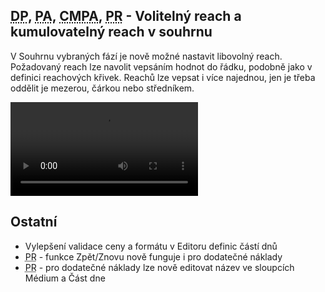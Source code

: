 ﻿---
categories: [fenix]
layout: fenix
---
## <abbr title="Detailní plán">DP</abbr>, <abbr title="Postanalýza">PA</abbr>, <abbr title="Crossmediální postanalýza">CMPA</abbr>, <abbr title="Plán rádií">PR</abbr> - Volitelný reach a kumulovatelný reach v souhrnu

V Souhrnu vybraných fází je nově možné nastavit libovolný reach. Požadovaný reach lze navolit vepsáním hodnot do řádku, podobně jako v definici reachových křivek. 
Reachů lze vepsat i více najednou, jen je třeba oddělit je mezerou, čárkou nebo středníkem.

<video src="{{site.url}}/data/volreachsouhrn.mp4" type="video/mp4" controls>volitelný reach v souhrnu</video>


## Ostatní
<ul><li>Vylepšení validace ceny a formátu v Editoru definic částí dnů</li>
<li><abbr title="Plán rádií">PR</abbr> - funkce Zpět/Znovu nově funguje i pro dodatečné náklady</li>
<li><abbr title="Plán rádií">PR</abbr> - pro dodatečné náklady lze nově editovat název ve sloupcích Médium a Část dne</li></ul>
